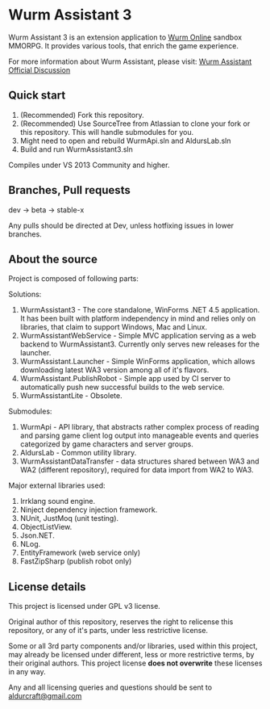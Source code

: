 Wurm Assistant 3
====================

Wurm Assistant 3 is an extension application to [Wurm Online][] sandbox MMORPG. It provides various tools, that enrich the game experience.


For more information about Wurm Assistant, please visit:
[Wurm Assistant Official Discussion][official thread]

Quick start
--------------

1. (Recommended) Fork this repository.
2. (Recommended) Use SourceTree from Atlassian to clone your fork or this repository. This will handle submodules for you.
2. Might need to open and rebuild WurmApi.sln and AldursLab.sln
3. Build and run WurmAssistant3.sln

Compiles under VS 2013 Community and higher.

Branches, Pull requests
--------------

dev -> beta -> stable-x

Any pulls should be directed at Dev, unless hotfixing issues in lower branches.

About the source
--------------
Project is composed of following parts:

Solutions:

1. WurmAssistant3 - The core standalone, WinForms .NET 4.5 application. It has been built with platform independency in mind and relies only on libraries, that claim to support Windows, Mac and Linux.
2. WurmAssistantWebService - Simple MVC application serving as a web backend to WurmAssistant3. Currently only serves new releases for the launcher. 
3. WurmAssistant.Launcher - Simple WinForms application, which allows downloading latest WA3 version among all of it's flavors.
4. WurmAssistant.PublishRobot - Simple app used by CI server to automatically push new successful builds to the web service.
5. WurmAssistantLite - Obsolete.

Submodules:

1. WurmApi - API library, that abstracts rather complex process of reading and parsing game client log output into manageable events and queries categorized by game characters and server groups.
2. AldursLab - Common utility library.
3. WurmAssistantDataTransfer - data structures shared between WA3 and WA2 (different repository), required for data import from WA2 to WA3.

Major external libraries used:

1. Irrklang sound engine.
2. Ninject dependency injection framework.
3. NUnit, JustMoq (unit testing).
4. ObjectListView.
5. Json.NET.
6. NLog.
6. EntityFramework (web service only)
7. FastZipSharp (publish robot only)

License details
-------------

This project is licensed under GPL v3 license. 

Original author of this repository, reserves the right to relicense this repository, or any of it's parts, under less restrictive license.

Some or all 3rd party components and/or libraries, used within this project, may already be licensed under different, less or more restrictive terms, by their original authors. This project license **does not overwrite** these licenses in any way.

Any and all licensing queries and questions should be sent to aldurcraft@gmail.com

[Wurm Online]:http://www.wurmonline.com/
[official thread]:http://forum.wurmonline.com/index.php?/topic/68031-wurm-assistant-enrich-your-wurm-experience/